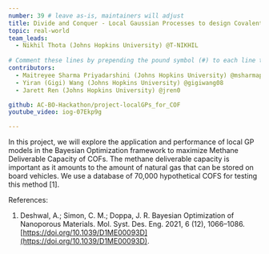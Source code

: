 ```yaml
---
number: 39 # leave as-is, maintainers will adjust
title: Divide and Conquer - Local Gaussian Processes to design Covalent Organic Frameworks for Methane Deliverable Capacity
topic: real-world
team_leads:
  - Nikhil Thota (Johns Hopkins University) @T-NIKHIL
    
# Comment these lines by prepending the pound symbol (#) to each line to hide these elements
contributors:
  - Maitreyee Sharma Priyadarshini (Johns Hopkins University) @msharmap
  - Yiran (Gigi) Wang (Johns Hopkins University) @gigiwang08
  - Jarett Ren (Johns Hopkins University) @jren0

github: AC-BO-Hackathon/project-localGPs_for_COF
youtube_video: iog-07Ekp9g

---
```


In this project, we will explore the application and performance of local GP models in the 
Bayesian Optimization framework to maximize Methane Deliverable Capacity of COFs. The
methane deliverable capacity is important as it amounts to the amount of natural
gas that can be stored on board vehicles. We use a database of 70,000 hypothetical
COFS for testing this method [1]. 

References:

1. Deshwal, A.; Simon, C. M.; Doppa, J. R. Bayesian Optimization of Nanoporous Materials. Mol. Syst. Des. Eng. 2021, 6 (12), 1066–1086. [https://doi.org/10.1039/D1ME00093D](https://doi.org/10.1039/D1ME00093D).

